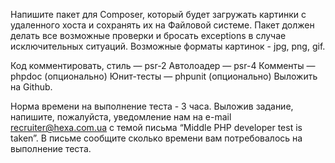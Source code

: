 Напишите пакет для Composer, который будет загружать картинки с удаленного хоста и сохранять их на Файловой системе. Пакет должен делать все возможные проверки и бросать exceptions в случае исключительных ситуаций. Возможные форматы картинок - jpg, png, gif.

Код комментировать, стиль — psr-2
Автолоадер — psr-4
Комменты — phpdoc (опционально)
Юнит-тесты — phpunit  (опционально)
Выложить на Github.

Норма времени на выполнение теста - 3 часа.
Выложив задание, напишите, пожалуйста, уведомление нам на e-mail recruiter@hexa.com.ua
с темой письма “Middle PHP developer test is taken”. В письме сообщите сколько времени вам потребовалось на выполнение теста.